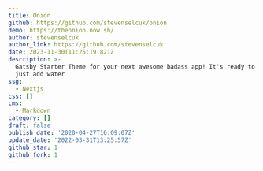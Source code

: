 ```yaml
---
title: Onion
github: https://github.com/stevenselcuk/onion
demo: https://theonion.now.sh/
author: stevenselcuk
author_link: https://github.com/stevenselcuk
date: 2023-11-30T11:25:19.821Z
description: >-
  Gatsby Starter Theme for your next awesome badass app! It's ready to deploy
  just add water
ssg:
  - Nextjs
css: []
cms:
  - Markdown
category: []
draft: false
publish_date: '2020-04-27T16:09:07Z'
update_date: '2022-03-31T13:25:57Z'
github_star: 1
github_fork: 1
---
```

